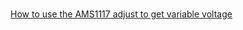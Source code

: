 #

[How to use the AMS1117 adjust to get variable voltage](http://electronics.stackexchange.com/questions/198631/how-to-use-the-ams1117-adj-to-get-variable-voltage)
